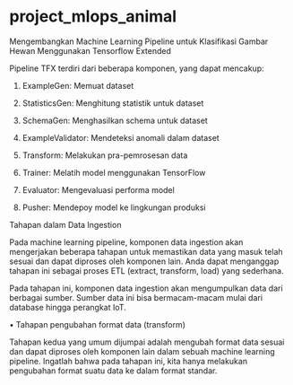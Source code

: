 # project_mlops_animal

Mengembangkan Machine Learning Pipeline untuk Klasifikasi Gambar Hewan Menggunakan Tensorflow Extended

Pipeline TFX terdiri dari beberapa komponen, yang dapat mencakup:

1. ExampleGen: Memuat dataset

2. StatisticsGen: Menghitung statistik untuk dataset

3. SchemaGen: Menghasilkan schema untuk dataset

4. ExampleValidator: Mendeteksi anomali dalam dataset

5. Transform: Melakukan pra-pemrosesan data

6. Trainer: Melatih model menggunakan TensorFlow

7. Evaluator: Mengevaluasi performa model
  
8. Pusher: Mendepoy model ke lingkungan produksi

Tahapan dalam Data Ingestion

 Pada machine learning pipeline, komponen data ingestion akan mengerjakan beberapa tahapan untuk memastikan data yang masuk telah sesuai dan dapat diproses oleh komponen lain. Anda dapat menganggap tahapan ini sebagai proses ETL (extract, transform, load) yang sederhana.

   Pada tahapan ini, komponen data ingestion akan mengumpulkan data dari berbagai sumber. Sumber data ini bisa bermacam-macam mulai dari database hingga perangkat IoT.

•	Tahapan pengubahan format data (transform)

   Tahapan kedua yang umum dijumpai adalah mengubah format data sesuai dan dapat diproses oleh komponen lain dalam sebuah machine learning pipeline. Ingatlah bahwa pada tahapan ini, kita hanya melakukan pengubahan format suatu data ke dalam format standar.
